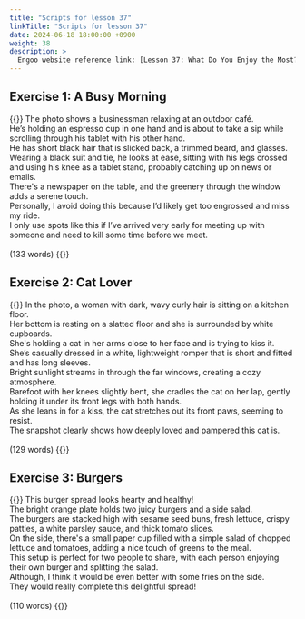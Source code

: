 ```yaml
---
title: "Scripts for lesson 37"
linkTitle: "Scripts for lesson 37"
date: 2024-06-18 18:00:00 +0900
weight: 38
description: >
  Engoo website reference link: [Lesson 37: What Do You Enjoy the Most?](https://engoo.com/app/lessons/describing-pictures-intermediate-describing-pictures-what-do-you-enjoy-the-most/AnHnwE89EeeYFyMXCO5YZQ?category_id=P_HriMOnEeifo0O-yMP42w&course_id=ZZasjsOnEeiHZVOMC0VfdA)
---
```


## Exercise 1: A Busy Morning

{{<card header="**Script**">}}
The photo shows a businessman relaxing at an outdoor café. <br/>
He’s holding an espresso cup in one hand and is about to take a sip while scrolling through his tablet with his other hand.<br/>
He has short black hair that is slicked back, a trimmed beard, and glasses.<br/>
Wearing a black suit and tie, he looks at ease, sitting with his legs crossed and using his knee as a tablet stand, probably catching up on news or emails. <br/>
There's a newspaper on the table, and the greenery through the window adds a serene touch. <br/>
Personally, I avoid doing this because I’d likely get too engrossed and miss my ride.<br/>
I only use spots like this if I’ve arrived very early for meeting up with someone and need to kill some time before we meet.<br/>
<br/>
(133 words)
{{</card>}}


## Exercise 2: Cat Lover

{{<card header="**Script**">}}
In the photo, a woman with dark, wavy curly hair is sitting on a kitchen floor. <br/>
Her bottom is resting on a slatted floor and she is surrounded by white cupboards.<br/>
She's holding a cat in her arms close to her face and is trying to kiss it.<br/>
She’s casually dressed in a white, lightweight romper that is short and fitted and has long sleeves.<br/>
Bright sunlight streams in through the far windows, creating a cozy atmosphere.<br/>
Barefoot with her knees slightly bent, she cradles the cat on her lap, gently holding it under its front legs with both hands. <br/>
As she leans in for a kiss, the cat stretches out its front paws, seeming to resist. <br/>
The snapshot clearly shows how deeply loved and pampered this cat is.<br/>
<br/>
(129 words)
{{</card>}}

## Exercise 3: Burgers

{{<card header="**Script**">}}
This burger spread looks hearty and healthy!<br/>
The bright orange plate holds two juicy burgers and a side salad. <br/>
The burgers are stacked high with sesame seed buns, fresh lettuce, crispy patties, a white parsley sauce, and thick tomato slices. <br/>
On the side, there's a small paper cup filled with a simple salad of chopped lettuce and tomatoes, adding a nice touch of greens to the meal.<br/>
This setup is perfect for two people to share, with each person enjoying their own burger and splitting the salad. <br/>
Although, I think it would be even better with some fries on the side. <br/>
They would really complete this delightful spread!<br/>
<br/>
(110 words)
{{</card>}}
